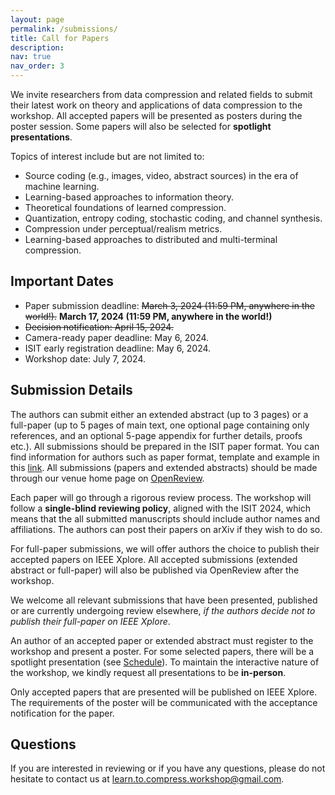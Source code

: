 ```yaml
---
layout: page
permalink: /submissions/
title: Call for Papers
description:  
nav: true
nav_order: 3
---
```


We invite researchers from data compression and related fields to submit their latest work on theory and applications of data compression to the workshop. All accepted papers will be presented as posters during the poster session. Some papers will also be selected for **spotlight presentations**.

Topics of interest include but are not limited to:
* Source coding (e.g., images, video, abstract sources) in the era of machine learning.
* Learning-based approaches to information theory.
* Theoretical foundations of learned compression.
* Quantization, entropy coding, stochastic coding, and channel synthesis.
* Compression under perceptual/realism metrics.
* Learning-based approaches to distributed and multi-terminal compression.


## Important Dates
* Paper submission deadline: ~~March 3, 2024 (11:59 PM, anywhere in the world!).~~ 
**March 17, 2024 (11:59 PM, anywhere in the world!)**
* ~~Decision notification: April 15, 2024.~~
* Camera-ready paper deadline: May 6, 2024.
* ISIT early registration deadline: May 6, 2024.
* Workshop date: July 7, 2024.

## Submission Details

The authors can submit either an extended abstract (up to 3 pages) or a full-paper (up to 5 pages of main text, one optional page containing only references, and an optional 5-page appendix for
further details, proofs etc.). All submissions should be prepared in the ISIT paper format. You can find information for authors such as paper format, template and example in this [link](https://2024.ieee-isit.org/information-authors-0). All submissions (papers and extended abstracts) should be made through our venue home page on [OpenReview](https://openreview.net/group?id=IEEE.org/ISIT/2024/Workshop/LCW#tab-your-consoles). 


Each paper will go through a rigorous review process. The workshop will follow a **single-blind reviewing policy**, aligned with the ISIT 2024, which means that the all submitted manuscripts should include author names and affiliations. The authors can post their papers on arXiv if they wish to do so. 

For full-paper submissions, we will offer authors the choice to publish their accepted papers on IEEE Xplore. All accepted submissions (extended abstract or full-paper) will also be published via OpenReview after the workshop. 

We welcome all relevant submissions that have been presented, published or are currently undergoing review elsewhere, *if the authors decide not to publish their full-paper on IEEE Xplore*.

An author of an accepted paper or extended abstract must register to the workshop and present a poster. For some selected papers, there will be a spotlight presentation (see [Schedule](https://learn-to-compress-workshop-isit.github.io/schedule/)). To maintain the interactive nature of the workshop, we kindly request all presentations to be **in-person**.  

Only accepted papers that are presented will be published on IEEE Xplore. The requirements of the poster will be communicated with the acceptance notification for the paper. 





## Questions

If you are interested in reviewing or if you have any questions, please do not hesitate to contact us at [learn.to.compress.workshop@gmail.com](mailto:learn.to.compress.workshop@gmail.com).
